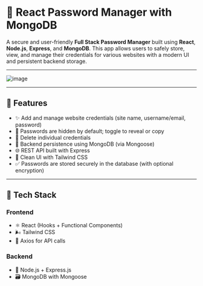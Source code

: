 # 🔐 React Password Manager with MongoDB

A secure and user-friendly **Full Stack Password Manager** built using **React**, **Node.js**, **Express**, and **MongoDB**. This app allows users to safely store, view, and manage their credentials for various websites with a modern UI and persistent backend storage.

---
![image](https://github.com/user-attachments/assets/c895a7e2-2712-4249-b325-255b3de25fc5)

---
## 🚀 Features

- ✨ Add and manage website credentials (site name, username/email, password)
- 🔐 Passwords are hidden by default; toggle to reveal or copy
- 🧹 Delete individual credentials
- 💾 Backend persistence using MongoDB (via Mongoose)
- 🌐 REST API built with Express
- 🎨 Clean UI with Tailwind CSS
- ✅ Passwords are stored securely in the database (with optional encryption)

---

## 🧰 Tech Stack

### Frontend
- ⚛️ React (Hooks + Functional Components)
- 🌬 Tailwind CSS
- 🔗 Axios for API calls

### Backend
- 🧠 Node.js + Express.js
- 🗃 MongoDB with Mongoose

